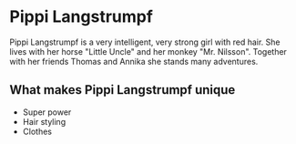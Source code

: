 # Pippi Langstrumpf
Pippi Langstrumpf is a very intelligent, very strong girl with red hair. 
She lives with her horse "Little Uncle" and her monkey "Mr. Nilsson". 
Together with her friends Thomas and Annika she stands many adventures. 

## What makes Pippi Langstrumpf unique
* Super power
* Hair styling
* Clothes
